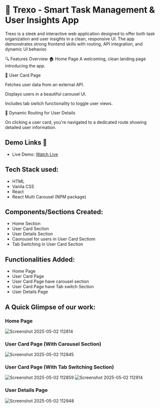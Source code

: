 # 🚀 Trexo - Smart Task Management & User Insights App
Trexo is a sleek and interactive web application designed to offer both task organization and user insights in a clean, responsive UI. The app demonstrates strong frontend skills with routing, API integration, and dynamic UI behavior.

🔍 Features Overview
🏠 Home Page
A welcoming, clean landing page introducing the app.

👤 User Card Page

Fetches user data from an external API.

Displays users in a beautiful carousel UI.

Includes tab switch functionality to toggle user views.

🔗 Dynamic Routing for User Details

On clicking a user card, you're navigated to a dedicated route showing detailed user information.

## Demo Links 🚀
- Live Demo: [Watch Live](https://trexo-iota.vercel.app/)

## Tech Stack used:
- HTML
- Vanila CSS
- React
- React Multi Carousel (NPM package)

## Components/Sections Created:
- Home Section
- User Card Section
- User Details Section
- Caorousel for users in User Card Sectiom
- Tab Switching in User Card Section

## Functionalities Added:
- Home Page
- User Card Page
- User Card Page have carousel section
- User Card Page have Tab switch Section
- User Details Page

## A Quick Glimpse of our work:
### Home Page
![Screenshot 2025-05-02 112814](https://github.com/user-attachments/assets/771c707c-41fd-4fcf-bfb8-eb9bb0c51728)

### User Card Page (With Carousel Section)
![Screenshot 2025-05-02 112845](https://github.com/user-attachments/assets/18e08240-ceb5-48a1-aa01-a013cbe5acfc)

### User Card Page (With Tab Switching Section)
![Screenshot 2025-05-02 112859](https://github.com/user-attachments/assets/68e889da-7b68-42a9-8101-4fee8ac162bc)
![Screenshot 2025-05-02 112914](https://github.com/user-attachments/assets/d8c50817-a27c-436f-95be-0103ec907b6f)

### User Details Page
![Screenshot 2025-05-02 112948](https://github.com/user-attachments/assets/2c0a697f-7b48-48a8-9940-897a25523523)
 

